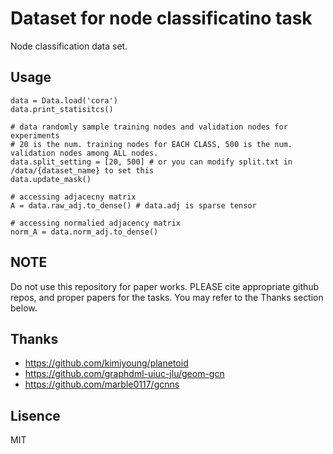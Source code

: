 # Dataset for node classificatino task

Node classification data set.

## Usage

```
data = Data.load('cora')
data.print_statisitcs()

# data randomly sample training nodes and validation nodes for experiments
# 20 is the num. training nodes for EACH CLASS, 500 is the num. validation nodes among ALL nodes.
data.split_setting = [20, 500] # or you can modify split.txt in /data/{dataset_name} to set this
data.update_mask()

# accessing adjacecny matrix
A = data.raw_adj.to_dense() # data.adj is sparse tensor

# accessing normalied adjacency matrix
norm_A = data.norm_adj.to_dense()

```


## NOTE

Do not use this repository for paper works. PLEASE cite appropriate github repos, and proper papers for the tasks. You may refer to the Thanks section below.

## Thanks
- https://github.com/kimiyoung/planetoid
- https://github.com/graphdml-uiuc-jlu/geom-gcn
- https://github.com/marble0117/gcnns

## Lisence
MIT